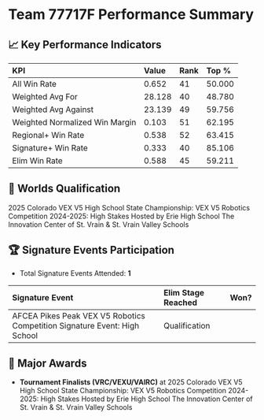 # Team 77717F Performance Summary

## 📈 Key Performance Indicators
| KPI | Value | Rank | Top % |
|:---|:-----|:----|:-----|
| All Win Rate | 0.652 | 41 | 50.000 |
| Weighted Avg For | 28.128 | 40 | 48.780 |
| Weighted Avg Against | 23.139 | 49 | 59.756 |
| Weighted Normalized Win Margin | 0.103 | 51 | 62.195 |
| Regional+ Win Rate | 0.538 | 52 | 63.415 |
| Signature+ Win Rate | 0.333 | 40 | 85.106 |
| Elim Win Rate | 0.588 | 45 | 59.211 |


## 🎯 Worlds Qualification
2025 Colorado VEX V5 High School State Championship: VEX V5 Robotics Competition 2024-2025: High Stakes Hosted by Erie High School The Innovation Center of St. Vrain & St. Vrain Valley Schools

## 🏆 Signature Events Participation
- Total Signature Events Attended: **1**

| Signature Event | Elim Stage Reached | Won? |
|:----------------|:-------------------|:----|
| AFCEA Pikes Peak VEX V5 Robotics Competition Signature Event: High School | Qualification |  |


## 🥇 Major Awards
- **Tournament Finalists (VRC/VEXU/VAIRC)** at 2025 Colorado VEX V5 High School State Championship: VEX V5 Robotics Competition 2024-2025: High Stakes Hosted by Erie High School The Innovation Center of St. Vrain & St. Vrain Valley Schools

